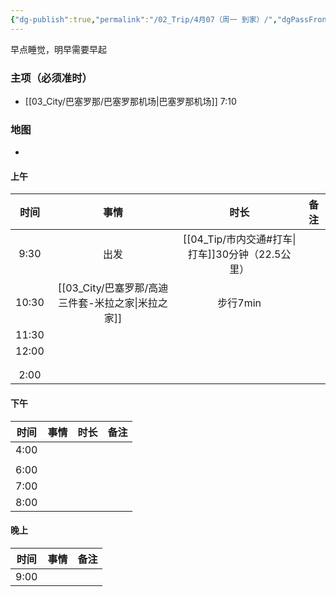 ```yaml
---
{"dg-publish":true,"permalink":"/02_Trip/4月07（周一 到家）/","dgPassFrontmatter":true}
---
```


早点睡觉，明早需要早起
### 主项（必须准时）
+ [[03_City/巴塞罗那/巴塞罗那机场\|巴塞罗那机场]]  7:10

### 地图
+ 
#### 上午

|  时间   |          事情          |             时长              | 备注  |
| :---: | :------------------: | :-------------------------: | :-: |
| 9:30  |          出发          | [[04_Tip/市内交通#打车\|打车]]30分钟（22.5公里） |     |
| 10:30 | [[03_City/巴塞罗那/高迪三件套-米拉之家\|米拉之家]] |           步行7min            |     |
| 11:30 |                      |                             |     |
| 12:00 |                      |                             |     |
|       |                      |                             |     |
|       |                      |                             |     |
| 2:00  |                      |                             |     |

####  下午

|  时间  | 事情  | 时长  | 备注  |
| :--: | :-: | :-: | :-: |
| 4:00 |     |     |     |
|      |     |     |     |
| 6:00 |     |     |     |
| 7:00 |     |     |     |
| 8:00 |     |     |     |

####  晚上

|  时间  | 事情  | 备注  |
| :--: | :-: | :-: |
| 9:00 |     |     |

